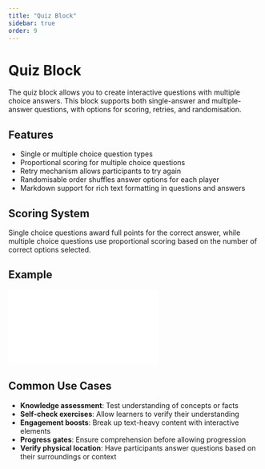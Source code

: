 ```yaml
---
title: "Quiz Block"
sidebar: true
order: 9
---
```


# Quiz Block

The quiz block allows you to create interactive questions with multiple choice answers. This block supports both single-answer and multiple-answer questions, with options for scoring, retries, and randomisation.

## Features

- Single or multiple choice question types
- Proportional scoring for multiple choice questions
- Retry mechanism allows participants to try again
- Randomisable order shuffles answer options for each player
- Markdown support for rich text formatting in questions and answers

## Scoring System

Single choice questions award full points for the correct answer, while multiple choice questions use proportional scoring based on the number of correct options selected.

## Example

<iframe class="w-full aspect-video" src="/static/images/docs/user/blocks/block-quiz-preview.mp4" frameborder="0" allowfullscreen></iframe>

## Common Use Cases

- **Knowledge assessment**: Test understanding of concepts or facts
- **Self-check exercises**: Allow learners to verify their understanding
- **Engagement boosts**: Break up text-heavy content with interactive elements
- **Progress gates**: Ensure comprehension before allowing progression
- **Verify physical location**: Have participants answer questions based on their surroundings or context
